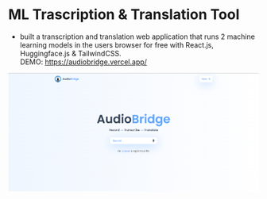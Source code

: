 # ML Trascription & Translation Tool

- built a transcription and translation web application that runs 2 machine learning models in the users browser for free with React.js, Huggingface.js & TailwindCSS. </br>
DEMO: https://audiobridge.vercel.app/


![audioscribe_image](https://github.com/AkankshRakesh/Translator/blob/master/audioscribe.png)







